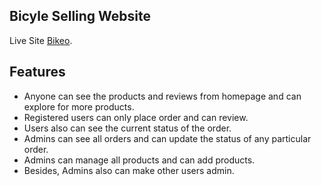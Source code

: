 ## Bicyle Selling Website

Live Site [Bikeo](https://assignment-12-4e89d.web.app/).

## Features

* Anyone can see the products and reviews from homepage and can explore for more products.
* Registered users can only place order and can review. 
* Users also can see the current status of the order.
* Admins can see all orders and can update the status of any particular order.
* Admins can manage all products and can add products.
* Besides, Admins also can make other users admin.
